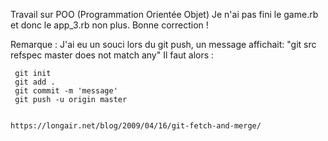 Travail sur POO (Programmation Orientée Objet)
Je n'ai pas fini le game.rb et donc le app_3.rb non plus.
Bonne correction !

Remarque :
J'ai eu un souci lors du git push, un message affichait: "git src refspec master does not match any" 
Il faut alors :
```
 git init
 git add .
 git commit -m 'message'
 git push -u origin master


https://longair.net/blog/2009/04/16/git-fetch-and-merge/
